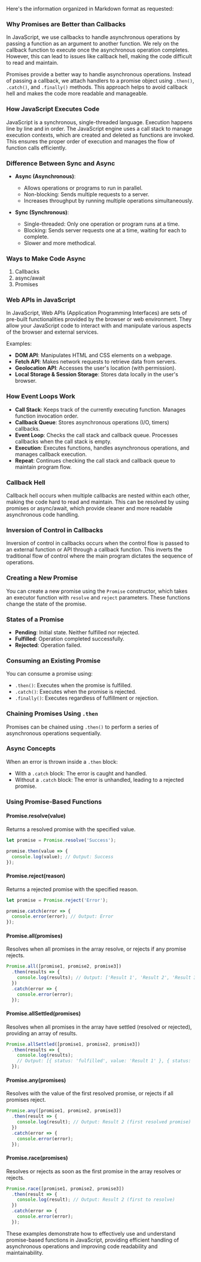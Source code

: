Here's the information organized in Markdown format as requested:

### Why Promises are Better than Callbacks

In JavaScript, we use callbacks to handle asynchronous operations by passing a function as an argument to another function. We rely on the callback function to execute once the asynchronous operation completes. However, this can lead to issues like callback hell, making the code difficult to read and maintain.

Promises provide a better way to handle asynchronous operations. Instead of passing a callback, we attach handlers to a promise object using `.then()`, `.catch()`, and `.finally()` methods. This approach helps to avoid callback hell and makes the code more readable and manageable.

### How JavaScript Executes Code

JavaScript is a synchronous, single-threaded language. Execution happens line by line and in order. The JavaScript engine uses a call stack to manage execution contexts, which are created and deleted as functions are invoked. This ensures the proper order of execution and manages the flow of function calls efficiently.

### Difference Between Sync and Async

- **Async (Asynchronous)**:
  - Allows operations or programs to run in parallel.
  - Non-blocking: Sends multiple requests to a server.
  - Increases throughput by running multiple operations simultaneously.

- **Sync (Synchronous)**:
  - Single-threaded: Only one operation or program runs at a time.
  - Blocking: Sends server requests one at a time, waiting for each to complete.
  - Slower and more methodical.

### Ways to Make Code Async

1. Callbacks
2. async/await
3. Promises

### Web APIs in JavaScript

In JavaScript, Web APIs (Application Programming Interfaces) are sets of pre-built functionalities provided by the browser or web environment. They allow your JavaScript code to interact with and manipulate various aspects of the browser and external services.

Examples:
- **DOM API**: Manipulates HTML and CSS elements on a webpage.
- **Fetch API**: Makes network requests to retrieve data from servers.
- **Geolocation API**: Accesses the user's location (with permission).
- **Local Storage & Session Storage**: Stores data locally in the user's browser.

### How Event Loops Work

- **Call Stack**: Keeps track of the currently executing function. Manages function invocation order.
- **Callback Queue**: Stores asynchronous operations (I/O, timers) callbacks.
- **Event Loop**: Checks the call stack and callback queue. Processes callbacks when the call stack is empty.
- **Execution**: Executes functions, handles asynchronous operations, and manages callback execution.
- **Repeat**: Continues checking the call stack and callback queue to maintain program flow.

### Callback Hell

Callback hell occurs when multiple callbacks are nested within each other, making the code hard to read and maintain. This can be resolved by using promises or async/await, which provide cleaner and more readable asynchronous code handling.

### Inversion of Control in Callbacks

Inversion of control in callbacks occurs when the control flow is passed to an external function or API through a callback function. This inverts the traditional flow of control where the main program dictates the sequence of operations.

### Creating a New Promise

You can create a new promise using the `Promise` constructor, which takes an executor function with `resolve` and `reject` parameters. These functions change the state of the promise.

### States of a Promise

- **Pending**: Initial state. Neither fulfilled nor rejected.
- **Fulfilled**: Operation completed successfully.
- **Rejected**: Operation failed.

### Consuming an Existing Promise

You can consume a promise using:
- `.then()`: Executes when the promise is fulfilled.
- `.catch()`: Executes when the promise is rejected.
- `.finally()`: Executes regardless of fulfillment or rejection.

### Chaining Promises Using `.then`

Promises can be chained using `.then()` to perform a series of asynchronous operations sequentially.

### Async Concepts

When an error is thrown inside a `.then` block:
- With a `.catch` block: The error is caught and handled.
- Without a `.catch` block: The error is unhandled, leading to a rejected promise.

### Using Promise-Based Functions

#### Promise.resolve(value)

Returns a resolved promise with the specified value.

```javascript
let promise = Promise.resolve('Success');

promise.then(value => {
  console.log(value); // Output: Success
});
```

#### Promise.reject(reason)

Returns a rejected promise with the specified reason.

```javascript
let promise = Promise.reject('Error');

promise.catch(error => {
  console.error(error); // Output: Error
});
```

#### Promise.all(promises)

Resolves when all promises in the array resolve, or rejects if any promise rejects.

```javascript
Promise.all([promise1, promise2, promise3])
  .then(results => {
    console.log(results); // Output: ['Result 1', 'Result 2', 'Result 3']
  })
  .catch(error => {
    console.error(error);
  });
```

#### Promise.allSettled(promises)

Resolves when all promises in the array have settled (resolved or rejected), providing an array of results.

```javascript
Promise.allSettled([promise1, promise2, promise3])
  .then(results => {
    console.log(results);
    // Output: [{ status: 'fulfilled', value: 'Result 1' }, { status: 'rejected', reason: 'Error 2' }, { status: 'fulfilled', value: 'Result 3' }]
  });
```

#### Promise.any(promises)

Resolves with the value of the first resolved promise, or rejects if all promises reject.

```javascript
Promise.any([promise1, promise2, promise3])
  .then(result => {
    console.log(result); // Output: Result 2 (first resolved promise)
  })
  .catch(error => {
    console.error(error);
  });
```

#### Promise.race(promises)

Resolves or rejects as soon as the first promise in the array resolves or rejects.

```javascript
Promise.race([promise1, promise2, promise3])
  .then(result => {
    console.log(result); // Output: Result 2 (first to resolve)
  })
  .catch(error => {
    console.error(error);
  });
```

These examples demonstrate how to effectively use and understand promise-based functions in JavaScript, providing efficient handling of asynchronous operations and improving code readability and maintainability.
